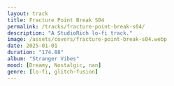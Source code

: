 ```yaml
---
layout: track
title: Fracture Point Break S04
permalink: /tracks/fracture-point-break-s04/
description: "A StudioRich lo-fi track."
image: /assets/covers/fracture-point-break-s04.webp
date: 2025-01-01
duration: "174.88"
album: "Stranger Vibes"
mood: [Dreamy, Nostalgic, nan]
genre: [lo-fi, glitch-fusion]
---
```

